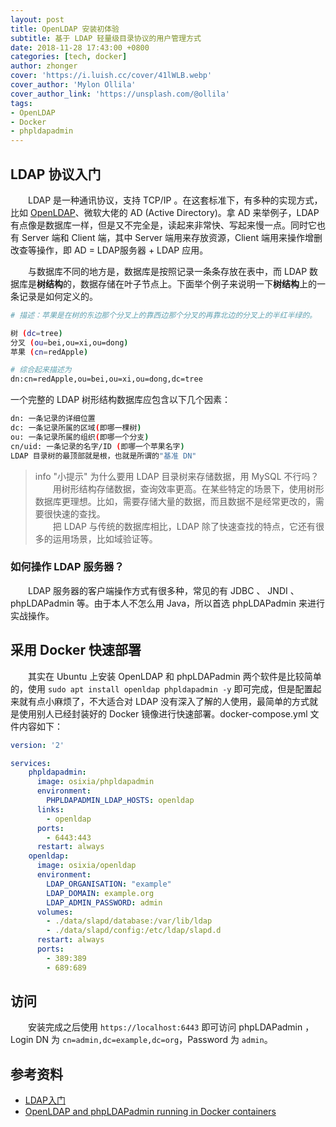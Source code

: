 ```yaml
---
layout: post
title: OpenLDAP 安装初体验
subtitle: 基于 LDAP 轻量级目录协议的用户管理方式
date: 2018-11-28 17:43:00 +0800
categories: [tech, docker]
author: zhonger
cover: 'https://i.luish.cc/cover/41lWLB.webp'
cover_author: 'Mylon Ollila'
cover_author_link: 'https://unsplash.com/@ollila'
tags:
- OpenLDAP
- Docker
- phpldapadmin
---
```


## LDAP 协议入门

&emsp;&emsp;LDAP 是一种通讯协议，支持 TCP/IP 。在这套标准下，有多种的实现方式，比如 [OpenLDAP](https://www.openldap.org)、微软大佬的 AD (Active Directory)。拿 AD 来举例子，LDAP 有点像是数据库一样，但是又不完全是，读起来非常快、写起来慢一点。同时它也有 Server 端和 Client 端，其中 Server 端用来存放资源，Client 端用来操作增删改查等操作，即 AD = LDAP服务器 + LDAP 应用。

&emsp;&emsp;与数据库不同的地方是，数据库是按照记录一条条存放在表中，而 LDAP 数据库是**树结构**的，数据存储在叶子节点上。下面举个例子来说明一下**树结构**上的一条记录是如何定义的。

```bash
# 描述：苹果是在树的东边那个分叉上的靠西边那个分叉的再靠北边的分叉上的半红半绿的。

树 (dc=tree)
分叉 (ou=bei,ou=xi,ou=dong)
苹果 (cn=redApple)

# 综合起来描述为
dn:cn=redApple,ou=bei,ou=xi,ou=dong,dc=tree
```

一个完整的 LDAP 树形结构数据库应包含以下几个因素：

```bash
dn: 一条记录的详细位置
dc: 一条记录所属的区域(即哪一棵树)
ou: 一条记录所属的组织(即哪一个分支)
cn/uid: 一条记录的名字/ID (即哪一个苹果名字)
LDAP 目录树的最顶部就是根，也就是所谓的"基准 DN"
```

> info "小提示"
> 为什么要用 LDAP 目录树来存储数据，用 MySQL 不行吗？  
> &emsp;&emsp;用树形结构存储数据，查询效率更高。在某些特定的场景下，使用树形数据库更理想。比如，需要存储大量的数据，而且数据不是经常更改的，需要很快速的查找。  
> &emsp;&emsp;把 LDAP 与传统的数据库相比，LDAP 除了快速查找的特点，它还有很多的运用场景，比如域验证等。

### 如何操作 LDAP 服务器？

&emsp;&emsp;LDAP 服务器的客户端操作方式有很多种，常见的有 JDBC 、 JNDI 、 phpLDAPadmin 等。由于本人不怎么用 Java，所以首选 phpLDAPadmin 来进行实战操作。

## 采用 Docker 快速部署

&emsp;&emsp;其实在 Ubuntu 上安装 OpenLDAP 和 phpLDAPadmin 两个软件是比较简单的，使用 `sudo apt install openldap phpldapadmin -y` 即可完成，但是配置起来就有点小麻烦了，不大适合对 LDAP 没有深入了解的人使用，最简单的方式就是使用别人已经封装好的 Docker 镜像进行快速部署。docker-compose.yml 文件内容如下：

```yaml
version: '2'

services:
    phpldapadmin:
      image: osixia/phpldapadmin
      environment:
        PHPLDAPADMIN_LDAP_HOSTS: openldap
      links:
        - openldap
      ports:
        - 6443:443
      restart: always
    openldap:
      image: osixia/openldap
      environment:
        LDAP_ORGANISATION: "example"
        LDAP_DOMAIN: example.org
        LDAP_ADMIN_PASSWORD: admin
      volumes:
        - ./data/slapd/database:/var/lib/ldap
        - ./data/slapd/config:/etc/ldap/slapd.d
      restart: always
      ports:
        - 389:389
        - 689:689
```

## 访问

&emsp;&emsp;安装完成之后使用 `https://localhost:6443` 即可访问 phpLDAPadmin ，Login DN 为 `cn=admin,dc=example,dc=org`，Password 为 `admin`。

## 参考资料

- [LDAP入门](https://www.jianshu.com/p/7e4d99f6baaf)
- [OpenLDAP and phpLDAPadmin running in Docker containers](https://lostfocus.de/2018/03/openldap-and-phpldapadmin-running-in-docker-containers/)
